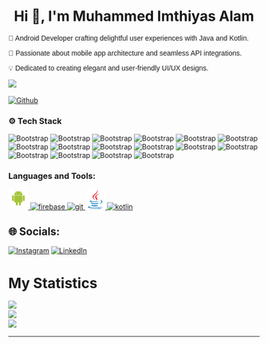 
  <h1 align="center">Hi 👋, I'm Muhammed Imthiyas Alam</h1>


  
<div style="text-align: left; font-family: Arial, sans-serif;">
    <p>📱 Android Developer crafting delightful user experiences with Java and Kotlin.</p>
    <p>🚀 Passionate about mobile app architecture and seamless API integrations.</p>
    <p>💡 Dedicated to creating elegant and user-friendly UI/UX designs.</p>
</div>



[![](https://visitcount.itsvg.in/api?id=imthiyasalamdev&icon=0&color=0)](https://visitcount.itsvg.in)



[![Github](https://img.shields.io/github/followers/imthiyasalamdev?label=Follow&style=social)](https://github.com/imthiyasalamdev)




### ⚙️ Tech Stack

![Bootstrap](https://img.shields.io/badge/-Languages%3A-05122A?style=flat-square&logo=Languages:&color=120e8c) ![Bootstrap](https://img.shields.io/badge/-Java-05122A?style=flat-square&logo=Java&color=120e8c) ![Bootstrap](https://img.shields.io/badge/-Kotlin-05122A?style=flat-square&logo=Kotlin&color=120e8c) ![Bootstrap](https://img.shields.io/badge/-Design%3A-05122A?style=flat-square&logo=Design:&color=120e8c) ![Bootstrap](https://img.shields.io/badge/-Material%20Design-05122A?style=flat-square&logo=Material-Design&color=120e8c) ![Bootstrap](https://img.shields.io/badge/-Custom%20UI/UX-05122A?style=flat-square&logo=Custom-UI/UX&color=120e8c) ![Bootstrap](https://img.shields.io/badge/-XML-05122A?style=flat-square&logo=XML&color=120e8c) ![Bootstrap](https://img.shields.io/badge/-Backend%3A-05122A?style=flat-square&logo=Backend:&color=120e8c) ![Bootstrap](https://img.shields.io/badge/-Retrofit-05122A?style=flat-square&logo=Retrofit&color=120e8c) ![Bootstrap](https://img.shields.io/badge/-RESTful%20APIs-05122A?style=flat-square&logo=RESTful-APIs&color=120e8c) ![Bootstrap](https://img.shields.io/badge/-Firebase-05122A?style=flat-square&logo=Firebase&color=120e8c) ![Bootstrap](https://img.shields.io/badge/-Room-05122A?style=flat-square&logo=Room&color=120e8c) ![Bootstrap](https://img.shields.io/badge/-IDE%3A-05122A?style=flat-square&logo=IDE:&color=120e8c) ![Bootstrap](https://img.shields.io/badge/-Android%20Studio-05122A?style=flat-square&logo=Android-Studio&color=120e8c) ![Bootstrap](https://img.shields.io/badge/-IntelliJ%20IDEA-05122A?style=flat-square&logo=IntelliJ-IDEA&color=120e8c) ![Bootstrap](https://img.shields.io/badge/-Visual%20Studio%20Code-05122A?style=flat-square&logo=Visual-Studio-Code&color=120e8c)
</div>
<h3 align="left">Languages and Tools:</h3>
<p align="left"> <a href="https://developer.android.com" target="_blank" rel="noreferrer"> <img src="https://raw.githubusercontent.com/devicons/devicon/master/icons/android/android-original-wordmark.svg" alt="android" width="40" height="40"/> </a> <a href="https://firebase.google.com/" target="_blank" rel="noreferrer"> <img src="https://www.vectorlogo.zone/logos/firebase/firebase-icon.svg" alt="firebase" width="40" height="40"/> </a> <a href="https://git-scm.com/" target="_blank" rel="noreferrer"> <img src="https://www.vectorlogo.zone/logos/git-scm/git-scm-icon.svg" alt="git" width="40" height="40"/> </a> <a href="https://www.java.com" target="_blank" rel="noreferrer"> <img src="https://raw.githubusercontent.com/devicons/devicon/master/icons/java/java-original.svg" alt="java" width="40" height="40"/> </a> <a href="https://kotlinlang.org" target="_blank" rel="noreferrer"> <img src="https://www.vectorlogo.zone/logos/kotlinlang/kotlinlang-icon.svg" alt="kotlin" width="40" height="40"/> </a> </p>


## 🌐 Socials:
[![Instagram](https://img.shields.io/badge/Instagram-%23E4405F.svg?logo=Instagram&logoColor=white)](https://instagram.com/alambeardo) [![LinkedIn](https://img.shields.io/badge/LinkedIn-%230077B5.svg?logo=linkedin&logoColor=white)](https://linkedin.com/in/muhammedimthiyasalam) 


# My Statistics
![](https://github-readme-stats.vercel.app/api?username=imthiyasalamdev&theme=dark&hide_border=false&include_all_commits=false&count_private=false)<br/>
![](https://github-readme-streak-stats.herokuapp.com/?user=imthiyasalamdev&theme=dark&hide_border=false)<br/>
![](https://github-readme-stats.vercel.app/api/top-langs/?username=imthiyasalamdev&theme=dark&hide_border=false&include_all_commits=false&count_private=false&layout=compact)

---







<!---
imthiyasalamdev/imthiyasalamdev is a ✨ special ✨ repository because its `README.md` (this file) appears on your GitHub profile.
You can click the Preview link to take a look at your changes.
--->
